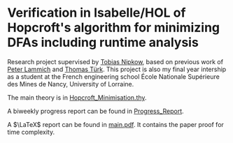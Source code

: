 # Verification in Isabelle/HOL of Hopcroft's algorithm for minimizing DFAs including runtime analysis

Research project supervised by [Tobias Nipkow](https://www21.in.tum.de/~nipkow/), based on previous work of [Peter Lammich](https://www21.in.tum.de/~lammich/) and [Thomas Türk](https://www.thomas-tuerk.de/).
This project is also my final year intership as a student at the French engineering school École Nationale Supérieure des Mines de Nancy, University of Lorraine.

The main theory is in [Hopcroft_Minimisation.thy](./Automata_Malik_Tuerk/Hopcroft_Minimisation.thy).

A biweekly progress report can be found in [Progress_Report](./Progress_Report.md).

A $\LaTeX$ report can be found in [main.pdf](./LaTeX/main.pdf). It contains the paper proof for time complexity.
